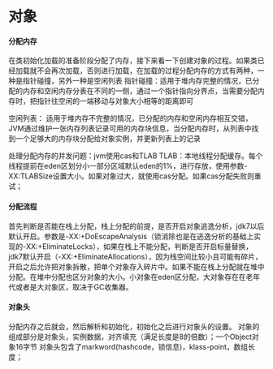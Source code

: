 # 对象 #

#### 分配内存 ####
在类初始化加载的准备阶段分配了内存，接下来看一下创建对象的过程。如果类已经加载就不会再次加载，否则进行加载，在加载的过程分配内存的方式有两种，一种是指针碰撞，另外一种是空闲列表
指针碰撞：适用于堆内存完整的情况，已分配的内存和空闲内存分表在不同的一侧，通过一个指针指向分界点，当需要分配内存时，把指针往空闲的一端移动与对象大小相等的距离即可

空闲列表：
适用于堆内存不完整的情况，已分配的内存和空闲内存相互交错，JVM通过维护一张内存列表记录可用的内存块信息，当分配内存时，从列表中找到一个足够大的内存块分配给对象实例，并更新列表上的记录

处理分配内存的并发问题：jvm使用cas和TLAB
TLAB：本地线程分配缓存。每个线程提前在eden区划分小一部分区域默认eden的1%，进行存放，使用参数-XX:TLABSize设置大小。如果对象过大，就使用cas分配。如果cas分配失败则重试；

#### 分配流程 ####
首先判断是否能在栈上分配，栈上分配的前提，是否开启对象逃逸分析，jdk7以后默认开启。参数是-XX:+DoEscapeAnalysis（锁消除也是在逃逸分析的基础上实现的-XX:+EliminateLocks），如果在栈上不能分配，判断是否开启标量替换，jdk7默认开启（-XX:+EliminateAllocations），因为栈空间比较小且可能有碎片，开启之后允许把对象拆散，把单个对象存入碎片中。如果不能在栈上分配就在堆中分配。在堆中分配也区分对象的大小。小对象在eden区分配，大对象存在在老年代或者是大对象区，取决于GC收集器。

#### 对象头 ####
分配内存之后就会，然后解析和初始化<clinit>，初始化之后进行对象头的设置。
对象的组成部分是对象头，实例数据，对齐填充（满足长度是8的倍数）；一个Object对象16字节
对象头包含了markword(hashcode，锁信息)，klass-point，数组长度；







